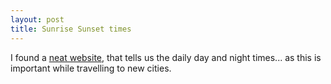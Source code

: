 ```yaml
---
layout: post
title: Sunrise Sunset times
---
```


I found a [neat website](http://sunrisesunset.com/), that tells us the daily day and night times... as this is important while travelling to new cities.
